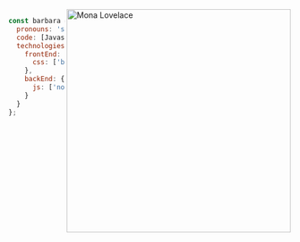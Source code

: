 <img src="https://octodex.github.com/mona-lovelace/" alt="Mona Lovelace" align="right" height="400">

```javascript
const barbara = {
  pronouns: 'she' | 'her',
  code: [Javascript, HTML, CSS],
  technologies: {
    frontEnd: {
      css: ['bootstrap', 'materialize', 'SASS']
    },
    backEnd: {
      js: ['node']
    }
  }
};
```
